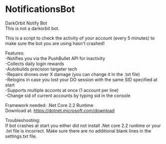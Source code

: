 # NotificationsBot
DarkOrbit Notify Bot  
This is not a darkorbit bot.

This is a script to check the activity of your account (every 5 minutes) to make sure the bot you are using hasn't crashed!

Features:  
-Notifies you via the PushBullet API for inactivity  
-Collects daily login rewards  
-Autobuilds precision targeter tech  
-Repairs drones over X damage (you can change it in the .txt file)  
-Relogins in case you lost your DO session with the same SID specified at start   
-Supports multiple acconts at once (1 account per line)  
-Change sid of current accounts by typing sid in the console  

Framework needed:
.Net Core 2.2 Runtime  
Download at: https://dotnet.microsoft.com/download

Troubleshooting:  
If bot crashes at start you either did not install .Net core 2.2 runtime or your .txt file is incorrect.  Make sure there are no additional blank lines in the settings.txt file.